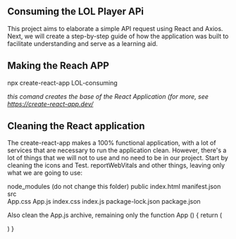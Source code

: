 ## Consuming the LOL Player APi

This project aims to elaborate a simple API request using React and Axios. Next, we will create a step-by-step guide of how the application was built to facilitate understanding and serve as a learning aid.

## Making the Reach APP

npx create-react-app LOL-consuming

_this comand creates the base of the React Application (for more, see https://create-react-app.dev/_

## Cleaning the React application

The create-react-app makes a 100% functional application, with a lot of services that are necessary to run the application clean. However, there's a lot of things that we will not to use and no need to be in our project. Start by cleaning the icons and Test. reportWebVitals and other things, leaving only what we are going to use:

node_modules (do not change this folder)
public
index.html
manifest.json
src  
 App.css
App.js
index.css
index.js
package-lock.json
package.json

Also clean the App.js archive, remaining only the function App () {
return (
<div className="App"></div>
)
}
